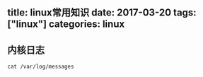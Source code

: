 title: linux常用知识
date: 2017-03-20
tags: ["linux"]
categories:
  linux
---
## 内核日志 ##
```
cat /var/log/messages
```